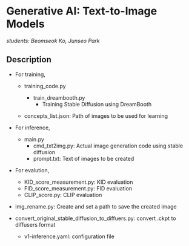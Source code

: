 # Generative AI: Text-to-Image Models
*students: Beomseok Ko, Junseo Park*

## Description
- For training,   
    - training_code.py
        - train_dreambooth.py
            - Training Stable Diffusion using DreamBooth
    
    - concepts_list.json: Path of images to be used for learning

- For inference,
    - main.py
        - cmd_txt2img.py: Actual image generation code using stable diffusion
        - prompt.txt: Text of images to be created
    
- For evalution,
    - KID_score_measurement.py: KID evaluation
    - FID_score_measurement.py: FID evaluation
    - CLIP_score.py: CLIP evaluation


- img_rename.py: Create and set a path to save the created image

- convert_original_stable_diffusion_to_diffuers.py: convert .ckpt to diffusers format
    - v1-inference.yaml: configuration file